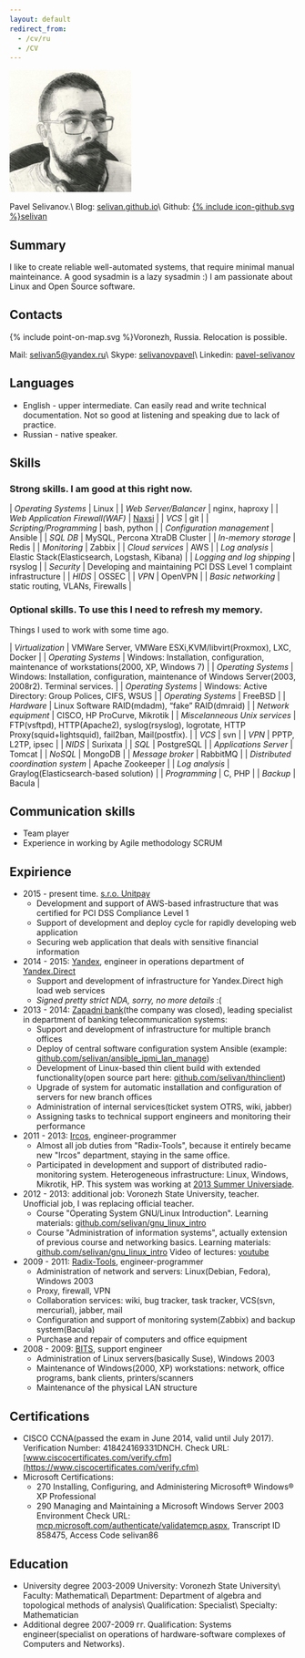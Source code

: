 ```yaml
---
layout: default
redirect_from:
  - /cv/ru
  - /CV
---
```

![photo](/cv/my_profile_picture_small.jpg)

Pavel Selivanov.\\
Blog: [selivan.github.io](https://selivan.github.io)\\
Github: <a href="https://github.com/{{ include.username }}"><span class="icon icon--github">{% include icon-github.svg %}</span>selivan</a>

## Summary

I like to create reliable well-automated systems, that require minimal manual mainteinance. A good sysadmin is a lazy sysadmin :) I am passionate about Linux and Open Source software.

## Contacts
<span class="icon">{% include point-on-map.svg %}</span>Voronezh, Russia. Relocation is possible.

Mail: [selivan5@yandex.ru](selivan5@yandex.ru)\\
Skype: [selivanovpavel](skype:selivanovpavel)\\
Linkedin: [pavel-selivanov](https://www.linkedin.com/in/pavel-selivanov-9b8398ba/)

## Languages
* English - upper intermediate. Can easily read and write technical documentation. Not so good at listening and speaking due to lack of practice.
* Russian - native speaker.

## Skills

### Strong skills. I am good at this right now.

| _Operating Systems_ | Linux |
| _Web Server/Balancer_ | nginx, haproxy |
| _Web Application Firewall(WAF)_ | [Naxsi](https://github.com/nbs-system/naxsi) |
| _VCS_ | git |
| _Scripting/Programming_ | bash, python |
| _Configuration management_ | Ansible |
| _SQL DB_ | MySQL, Percona XtraDB Cluster |
| _In-memory storage_ | Redis |
| _Monitoring_ | Zabbix |
| _Cloud services_ | AWS |
| _Log analysis_ | Elastic Stack(Elasticsearch, Logstash, Kibana) |
| _Logging and log shipping_ | rsyslog |
| _Security_ | Developing and maintaining PCI DSS Level 1 complaint infrastructure |
| _HIDS_ | OSSEC |
| _VPN_ | OpenVPN |
| _Basic networking_ | static routing, VLANs, Firewalls |

### Optional skills. To use this I need to refresh my memory.
Things I used to work with some time ago.

| _Virtualization_ | VMWare Server, VMWare ESXi,KVM/libvirt(Proxmox), LXC, Docker |
| _Operating Systems_ | Windows: Installation, configuration, maintenance of workstations(2000, XP, Windows 7) |
| _Operating Systems_ | Windows: Installation, configuration, maintenance of  Windows Server(2003, 2008r2). Terminal services. |
| _Operating Systems_ | Windows: Active Directory: Group Polices, CIFS, WSUS |
| _Operating Systems_ | FreeBSD |
| _Hardware_ | Linux Software RAID(mdadm), “fake” RAID(dmraid) |
| _Network equipment_ | CISCO, HP ProCurve, Mikrotik |
| _Miscelanneous Unix services_ | FTP(vsftpd), HTTP(Apache2), syslog(rsyslog), logrotate, HTTP Proxy(squid+lightsquid), fail2ban, Mail(postfix). |
| _VCS_ | svn |
| _VPN_ | PPTP, L2TP, ipsec |
| _NIDS_ | Surixata |
| _SQL_ | PostgreSQL |
| _Applications Server_ | Tomcat |
| _NoSQL_ | MongoDB |
| _Message broker_ | RabbitMQ |
| _Distributed coordination system_ | Apache Zookeeper |
| _Log analysis_ | Graylog(Elasticsearch-based solution) |
| _Programming_ | C, PHP |
| _Backup_ | Bacula |

## Communication skills
  * Team player
  * Experience in working by Agile methodology SCRUM

## Expirience

* 2015 - present time. [s.r.o. Unitpay](https://unitpay.ru)
  * Development and support of AWS-based infrastructure that was certified for PCI DSS Compliance Level 1
  * Support of development and deploy cycle for rapidly developing web application
  * Securing web application that deals with sensitive financial information
* 2014 - 2015: [Yandex](https://yandex.ru), engineer in operations department of [Yandex.Direct](https://direct.yandex.ru/)
  * Support and development of infrastructure for Yandex.Direct high load web services
  * _Signed pretty strict NDA, sorry, no more details_ :(
* 2013 - 2014: [Zapadni bank](http://www.cbr.ru/credit/coinfo.asp?id=450000522)(the company was closed), leading specialist in department of banking telecommunication systems:
  * Support and development of infrastructure for multiple branch offices
  * Deploy of central software configuration system Ansible (example: [github.com/selivan/ansible_ipmi_lan_manage](https://github.com/selivan/ansible_ipmi_lan_manage))
  * Development of Linux-based thin client build with extended functionality(open source part here: [github.com/selivan/thinclient](https://github.com/selivan/thinclient))
  * Upgrade of system for automatic installation and configuration of servers for new branch offices
  * Administration of internal services(ticket system OTRS, wiki, jabber)
  * Assigning tasks to technical support engineers and monitoring their performance
* 2011 - 2013: [Ircos](http://ircos.ru/), engineer-programmer
  * Almost all job duties from "Radix-Tools", because it entirely became new "Ircos" department, staying in the same office.
  * Participated in development and support of distributed radio-monitoring system. Heterogeneous infrastructure: Linux, Windows, Mikrotik, HP. This system was working at [2013 Summer Universiade](https://en.wikipedia.org/wiki/2013_Summer_Universiade).
* 2012 - 2013: additional job: Voronezh State University, teacher. Unofficial job, I was replacing official teacher.
  * Course "Operating System GNU/Linux Introduction". Learning materials: [github.com/selivan/gnu_linux_intro](https://github.com/selivan/gnu_linux_intro)
  * Course "Administration of information systems", actually  extension of previous course and networking basics. Learning materials: [github.com/selivan/gnu_linux_intro](https://github.com/selivan/gnu_linux_intro) Video of lectures: [youtube](http://www.youtube.com/playlist?list=PL8RrqJgewWmHQOk7EdKByYD3uUUDk6OUG)
* 2009 - 2011: [Radix-Tools](http://www.radixtools.ru/), engineer-programmer
  * Administration of network and servers: Linux(Debian, Fedora), Windows 2003
  * Proxy, firewall, VPN
  * Collaboration services: wiki, bug tracker, task tracker, VCS(svn, mercurial), jabber, mail
  * Configuration and support of monitoring system(Zabbix) and backup system(Bacula)
  * Purchase and repair of computers and office equipment
* 2008 - 2009: [BITS](http://www.b-it-s.ru/), support engineer
  * Administration of Linux servers(basically Suse), Windows 2003
  * Maintenance of Windows(2000, XP) workstations: network, office programs, bank clients, printers/scanners
  * Maintenance of the physical LAN structure

## Certifications

* CISCO CCNA(passed the exam in June 2014, valid until July 2017). Verification Number: 418424169331DNCH. Check URL: [www.ciscocertificates.com/verify.cfm](https://www.ciscocertificates.com/verify.cfm)
* Microsoft Certifications:
  * 270  Installing, Configuring, and Administering Microsoft® Windows® XP Professional
  * 290  Managing and Maintaining a Microsoft Windows Server 2003 Environment
Check URL: [mcp.microsoft.com/authenticate/validatemcp.aspx](https://mcp.microsoft.com/authenticate/validatemcp.aspx), Transcript ID 858475, Access Code selivan86

## Education

* University degree 2003-2009
University: Voronezh State University\\
Faculty: Mathematical\\
Department: Department of algebra and topological methods of analysis\\
Qualification: Specialist\\
Specialty: Mathematician
* Additional degree 2007-2009 гг.
Qualification: Systems engineer(specialist on operations of hardware-software complexes of Computers and Networks).
